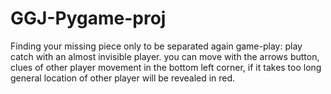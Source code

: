 # GGJ-Pygame-proj
Finding your missing piece only to be separated again game-play: play catch with an almost invisible player. you can move with the arrows button, clues of other player movement in the bottom left corner, if it takes too long general location of other player will be revealed in red.
